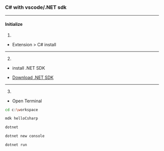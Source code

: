 ### C# with vscode/.NET sdk 
---
#### Initialize
1. 
- Extension > C# install
---
2.
- install .NET SDK 

- [Download .NET SDK](https://dotnet.microsoft.com/en-us/download)
---
3.
- Open Terminal

```bash
cd c:\workspace

mdk helloCsharp

dotnet 

dotnet new console

dotnet run
``` 
